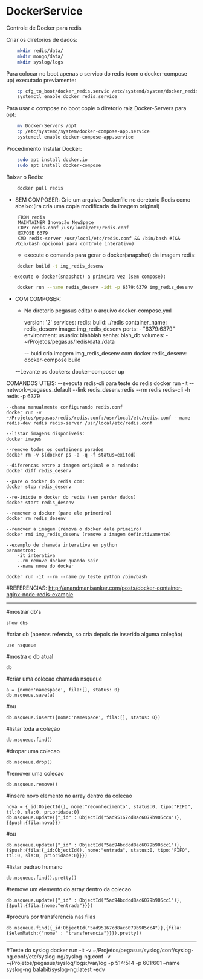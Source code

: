 # DockerService
Controle de Docker para redis

Criar os diretorios de dados:
```bash
	mkdir redis/data/
	mkdir mongo/data/
	mkdir syslog/logs
```
Para colocar no boot apenas o servico do redis (com o docker-compose up) executado previamente:

```bash
 	cp cfg_to_boot/docker_redis.servic /etc/systemd/system/docker_redis.service
 	systemctl enable docker_redis.service
 ```

Para usar o compose no boot copie o diretorio raiz Docker-Servers para opt:

```bash
 	mv Docker-Servers /opt
 	cp /etc/systemd/system/docker-compose-app.service
 	systemctl enable docker-compose-app.service
 ```

Procedimento Instalar Docker:
```bash
	sudo apt install docker.io
	sudo apt install docker-compose
 ```

Baixar o Redis:
```bash
	docker pull redis
```

 - SEM COMPOSER:
Crie um arquivo Dockerfile no deretorio Redis como abaixo:(ira cria uma copia modificada da imagem original)

		FROM redis
		MAINTAINER Inovação NewSpace
		COPY redis.conf /usr/local/etc/redis.conf
		EXPOSE 6379
		CMD redis-server /usr/local/etc/redis.conf && /bin/bash #(&& /bin/bash opcional para controle interativo)
		
	- execute o comando para gerar o docker(snapshot) da imagem redis:

```bash
	docker build -t img_redis_desenv
```

	 - execute o docker(snapshot) a primeira vez (sem compose):

```bash
	docker run --name redis_desenv -idt -p 6379:6379 img_redis_desenv
```

  - COM COMPOSER:

	- No diretorio pegasus editar o arquivo docker-compose.yml

		version: '2'
		services:
		 redis:
		  build: ./redis
		  container_name: redis_desenv
		  image: img_redis_desenv
		  ports:
		  - "6379:6379"
		  environment:
		    usuario: blahblah
		    senha: blah_db
		  volumes:
		  - ~/Projetos/pegasus/redis/data:/data

		-- buid cria imagem img_redis_desenv com docker redis_desenv:
	docker-compose build

	--Levante os dockers:
	docker-composer up


COMANDOS UTEIS:
	--executa redis-cli para teste do redis
	docker run -it --network=pegasus_default --link redis_desenv:redis --rm redis redis-cli -h redis -p 6379

	--chama manualmente configurando redis.conf 
	docker run -v ~/Projetos/pegasus/redis/redis.conf:/usr/local/etc/redis.conf --name redis-dev redis redis-server /usr/local/etc/redis.conf

	--listar imagens disponiveis:
	docker images

	--remove todos os containers parados
	docker rm -v $(docker ps -a -q -f status=exited)

	--diferencas entre a imagem original e a rodando:
	docker diff redis_desenv

	--pare o docker do redis com:
	docker stop redis_desenv

	--re-inicie o docker do redis (sem perder dados)
	docker start redis_desenv

	--remover o docker (pare ele primeriro)
	docker rm redis_desenv

	--remover a imagem (remova o docker dele primeiro)
	docker rmi img_redis_desenv (remove a imagem definitivamente)

	--exemplo de chamada interativa em python
	parametros: 
		-it interativa
		--rm remove docker quando sair
		--name nome do docker

	docker run -it --rm --name py_teste python /bin/bash

#REFERENCIAS:
	http://anandmanisankar.com/posts/docker-container-nginx-node-redis-example

------------------------------------------------------------------------------------

#mostrar db's

	show dbs

#criar db (apenas refencia, so cria depois de inserido alguma coleção)

	use nsqueue

#mostra o db atual

	db

#criar uma colecao chamada nsqueue

	a = {nome:'namespace', fila:[], status: 0}
	db.nsqueue.save(a)
#ou

	db.nsqueue.insert({nome:'namespace', fila:[], status: 0})


#listar toda a coleção

	db.nsqueue.find()

#dropar uma colecao

	db.nsqueue.drop()

#remover uma colecao

	db.nsqueue.remove()


#insere novo elemento no array dentro da colecao

	nova = {_id:ObjectId(), nome:"reconhecimento", status:0, tipo:"FIFO", ttl:0, sla:0, prioridade:0}
	db.nsqueue.update({"_id" : ObjectId("5ad95167cd8ac6079b905cc4")},{$push:{fila:nova}})

#ou

	db.nsqueue.update({"_id" : ObjectId("5ad94bcdcd8ac6079b905cc1")},{$push:{fila:{_id:ObjectId(), nome:"entrada", status:0, tipo:"FIFO", ttl:0, sla:0, prioridade:0}}})

#listar padrao humano

	db.nsqueue.find().pretty()

#remove um elemento do array dentro da colecao

	db.nsqueue.update({"_id" : ObjectId("5ad94bcdcd8ac6079b905cc1")},{$pull:{fila:{nome:"entrada"}}})

#procura por transferencia nas filas

	db.nsqueue.find({_id:ObjectId("5ad95167cd8ac6079b905cc4")},{fila:{$elemMatch:{"nome" : "transferencia"}}}).pretty()


------------------------------------------------------------------------------
#Teste do syslog 
docker run -it -v ~/Projetos/pegasus/syslog/conf/syslog-ng.conf:/etc/syslog-ng/syslog-ng.conf -v ~/Projetos/pegasus/syslog/logs:/var/log -p 514:514 -p 601:601 –name syslog-ng balabit/syslog-ng:latest -edv








